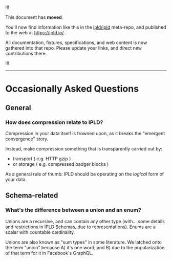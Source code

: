 
!!!

This document has **moved**.

You'll now find information like this in the [ipld/ipld](https://github.com/ipld/ipld/) meta-repo,
and published to the web at https://ipld.io/ .

All documentation, fixtures, specifications, and web content is now gathered into that repo.
Please update your links, and direct new contributions there.

!!!

----

Occasionally Asked Questions
============================

General
-------

### How does compression relate to IPLD?

Compression in your data itself is frowned upon,
as it breaks the "emergent convergence" story.

Instead, make compression something that is transparently carried out by:
- transport ( e.g. HTTP gzip )
- or storage ( e.g. compressed badger blocks )

As a general rule of thumb: IPLD should be operating on the *logical* form of your data.


Schema-related
--------------

### What's the difference between a union and an enum?

Unions are a recursive, and can contain any other type (with... some details and restrictions in IPLD Schemas, due to representations).  Enums are a scalar with countable cardinality.

Unions are also known as "sum types" in some literature.  We latched onto the term "union" because A) it's one word; and B) due to the popularization of that term for it in Facebook's GraphQL.
